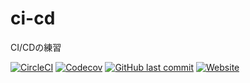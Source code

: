 # ci-cd

CI/CDの練習

[![CircleCI](https://img.shields.io/circleci/build/github/anoriqq/ci-cd?style=for-the-badge)](https://circleci.com/gh/anoriqq/ci-cd)
[![Codecov](https://img.shields.io/codecov/c/github/anoriqq/ci-cd?style=for-the-badge)](https://codecov.io/gh/anoriqq/ci-cd)
[![GitHub last commit](https://img.shields.io/github/last-commit/anoriqq/ci-cd?style=for-the-badge)](https://github.com/anoriqq/ci-cd/commits)
[![Website](https://img.shields.io/website?down_color=red&down_message=down&style=for-the-badge&up_color=brightgreen&up_message=up&url=http%3A%2F%2Fp.anoriqq.com)](http://p.anoriqq.com)
